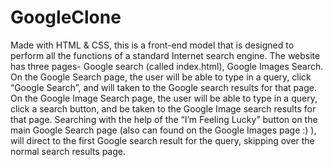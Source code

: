 # GoogleClone
Made with HTML & CSS, this is a front-end model that is designed to perform all the functions of a standard Internet search engine. 
The website has three pages- Google search (called index.html), Google Images Search. 
On the Google Search page, the user will be able to type in a query, click “Google Search”, and will taken to the Google search results for that page. 
On the Google Image Search page, the user will be able to type in a query, click a search button, and be taken to the Google Image search results for that page. 
Searching with the help of the “I’m Feeling Lucky” button on the main Google Search page (also can found on the Google Images page :) ), will direct to the first Google search result for the query, skipping over the normal search results page. 


